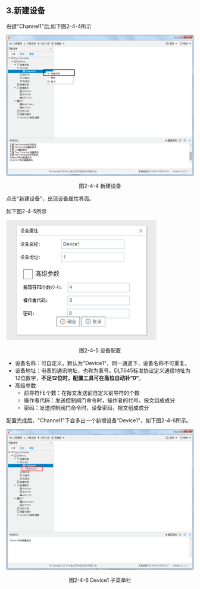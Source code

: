 ## 3.新建设备

右键"Channel1"后,如下图2-4-4所示   

![](../../assets/新建设备.jpg)

<center>图2-4-4 新建设备</center>

点击"新建设备"，出现设备属性界面。

如下图2-4-5所示

![1557110284778](assets/设备配置.png)

<center>图2-4-5  设备配置</center>

- 设备名称：可自定义，默认为"Device1"，同一通道下，设备名称不可重复。
- 设备地址：电表的通讯地址，也称为表号。DLT645标准协议定义通信地址为12位数字，**不足12位时，配置工具可在高位自动补”0“**。
- 高级参数
  - 前导符FE个数：在报文发送前自定义前导符的个数
  - 操作者代码：发送控制阀门命令时，操作者的代号，报文组成成分
  - 密码：发送控制阀门命令时，设备密码，报文组成成分

配置完成后，"Channel1"下会多出一个新增设备”Device1"，如下图2-4-6所示。

![](../../assets/Device子菜单栏.png)

<center>图2-4-6 Device1 子菜单栏</center>

